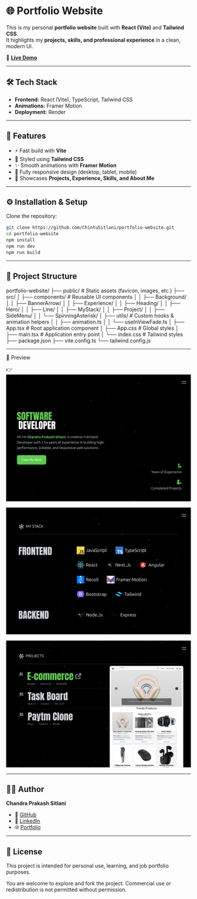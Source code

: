 # 🌐 Portfolio Website

This is my personal **portfolio website** built with **React (Vite)** and **Tailwind CSS**.  
It highlights my **projects, skills, and professional experience** in a clean, modern UI.

🔗 [**Live Demo**](https://portfolio-baau.onrender.com/) 

---
## 🛠️ Tech Stack
- **Frontend:** React (Vite), TypeScript, Tailwind CSS  
- **Animations:** Framer Motion  
- **Deployment:** Render  
---
## 🚀 Features
- ⚡ Fast build with **Vite**
- 🎨 Styled using **Tailwind CSS**
- ✨ Smooth animations with **Framer Motion**
- 📱 Fully responsive design (desktop, tablet, mobile)
- 🔗 Showcases **Projects, Experience, Skills, and About Me**

---
## ⚙️ Installation & Setup

Clone the repository:
```bash
git clone https://github.com/ChintuSitlani/portfolio-website.git
cd portfolio-website
npm install
npm run dev
npm run build

```

---

## 📂 Project Structure
portfolio-website/
├── public/ # Static assets (favicon, images, etc.)
├── src/
│ ├── components/ # Reusable UI components
│ │ ├── Background/
│ │ ├── BannerArrow/
│ │ ├── Experience/
│ │ ├── Heading/
│ │ ├── Hero/
│ │ ├── Line/
│ │ ├── MyStack/
│ │ ├── Project/
│ │ ├── SideMenu/
│ │ └── SpinningAsterisk/
│ ├── utils/ # Custom hooks & animation helpers
│ │ ├── animation.ts
│ │ └── useInViewFade.ts
│ ├── App.tsx # Root application component
│ ├── App.css # Global styles
│ ├── main.tsx # Application entry point
│ └── index.css # Tailwind styles
├── package.json
├── vite.config.ts
└── tailwind.config.js

---

📸 Preview

👉 
![Hero ](./public/portfolio/portfolio-website-hero.webp)

![My Stack ](./public/portfolio/portfolio-my-stack.webp)

![Project Section](./public/portfolio/portfoilio-project-section.webp)

---

## 🙋‍♂️ Author  
**Chandra Prakash Sitlani**  
- 🔗 [GitHub](https://github.com/ChintuSitlani)  
- 💼 [LinkedIn](https://www.linkedin.com/in/chandra-prakash-sitlani-b9a11536a/)  
- 🌐 [Portfolio](https://portfolio-baau.onrender.com/)


---
## 📃 License

This project is intended for personal use, learning, and job portfolio purposes.

You are welcome to explore and fork the project. Commercial use or redistribution is not permitted without permission.

